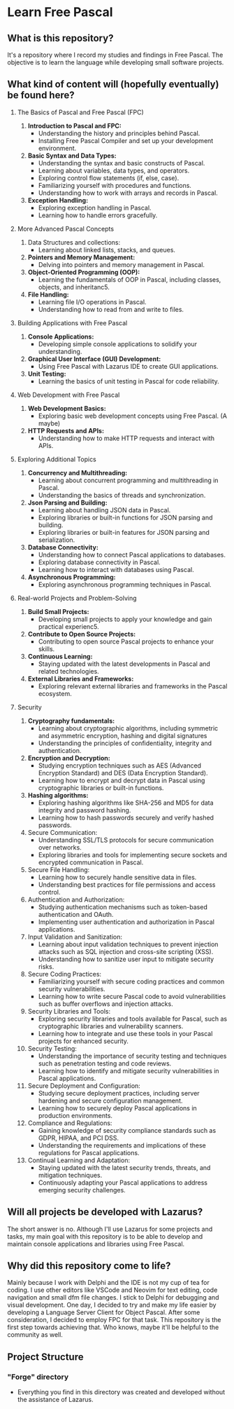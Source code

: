 # Learn Free Pascal
## What is this repository?

It's a repository where I record my studies and findings in Free Pascal. The objective is to learn the language while developing small software projects.

## What kind of content will (hopefully eventually) be found here?

1. The Basics of Pascal and Free Pascal (FPC)

    1. **Introduction to Pascal and FPC:**
        - Understanding the history and principles behind Pascal.
        - Installing Free Pascal Compiler and set up your development environment.
    2. **Basic Syntax and Data Types:**
        - Understanding the syntax and basic constructs of Pascal.
        - Learning about variables, data types, and operators.
        - Exploring control flow statements (if, else, case).
        - Familiarizing yourself with procedures and functions.
        - Understanding how to work with arrays and records in Pascal.
    3. **Exception Handling:**
        - Exploring exception handling in Pascal.
        - Learning how to handle errors gracefully.

2. More Advanced Pascal Concepts

    1. Data Structures and collections:
        - Learning about linked lists, stacks, and queues.
    2. **Pointers and Memory Management:**
       - Delving into pointers and memory management in Pascal.
    3. **Object-Oriented Programming (OOP):**
       - Learning the fundamentals of OOP in Pascal, including classes, objects, and inheritanc5.
    4. **File Handling:**
       - Learning file I/O operations in Pascal.
       - Understanding how to read from and write to files.

3. Building Applications with Free Pascal

    1. **Console Applications:**
       - Developing simple console applications to solidify your understanding.
    2. **Graphical User Interface (GUI) Development:**
        - Using Free Pascal with Lazarus IDE to create GUI applications.
    3. **Unit Testing:**
        - Learning the basics of unit testing in Pascal for code reliability.

4. Web Development with Free Pascal

    1. **Web Development Basics:**
        - Exploring basic web development concepts using Free Pascal. (A maybe)
    2. **HTTP Requests and APIs:**
        - Understanding how to make HTTP requests and interact with APIs.

5. Exploring Additional Topics

    1. **Concurrency and Multithreading:**
        - Learning about concurrent programming and multithreading in Pascal.
        - Understanding the basics of threads and synchronization.
    2. **Json Parsing and Building:**
        - Learning about handling JSON data in Pascal.
        - Exploring libraries or built-in functions for JSON parsing and building.
        - Exploring libraries or built-in features for JSON parsing and serialization.
    3. **Database Connectivity:**
        - Understanding how to connect Pascal applications to databases.
        - Exploring database connectivity in Pascal.
        - Learning how to interact with databases using Pascal.
    4. **Asynchronous Programming:**
        - Exploring asynchronous programming techniques in Pascal.

6. Real-world Projects and Problem-Solving

    1. **Build Small Projects:**
        - Developing small projects to apply your knowledge and gain practical experienc5.
    2. **Contribute to Open Source Projects:**
        - Contributing to open source Pascal projects to enhance your skills.
    3. **Continuous Learning:**
        - Staying updated with the latest developments in Pascal and related technologies.
    4. **External Libraries and Frameworks:**
        - Exploring relevant external libraries and frameworks in the Pascal ecosystem.

7. Security

    1. **Cryptography fundamentals:**
        - Learning about cryptographic algorithms, including symmetric and asymmetric encryption, hashing and digital signatures
        - Understanding the principles of confidentiality, integrity and authentication.
    2. **Encryption and Decryption:**
        - Studying encryption techniques such as AES (Advanced Encryption Standard) and DES (Data Encryption Standard).
        - Learning how to encrypt and decrypt data in Pascal using cryptographic libraries or built-in functions.
    3. **Hashing algorithms:**
        - Exploring hashing algorithms like SHA-256 and MD5 for data integrity and password hashing.
        - Learning how to hash passwords securely and verify hashed passwords.
    4. Secure Communication:
        - Understanding SSL/TLS protocols for secure communication over networks.
        - Exploring libraries and tools for implementing secure sockets and encrypted communication in Pascal.
    5. Secure File Handling:
        - Learning how to securely handle sensitive data in files.
        - Understanding best practices for file permissions and access control.
    6. Authentication and Authorization:
        - Studying authentication mechanisms such as token-based authentication and OAuth.
        - Implementing user authentication and authorization in Pascal applications.
    7. Input Validation and Sanitization:
        - Learning about input validation techniques to prevent injection attacks such as SQL injection and cross-site scripting (XSS).
        - Understanding how to sanitize user input to mitigate security risks.
    8. Secure Coding Practices:
        - Familiarizing yourself with secure coding practices and common security vulnerabilities.
        - Learning how to write secure Pascal code to avoid vulnerabilities such as buffer overflows and injection attacks.
    9. Security Libraries and Tools:
        - Exploring security libraries and tools available for Pascal, such as cryptographic libraries and vulnerability scanners.
        - Learning how to integrate and use these tools in your Pascal projects for enhanced security.
    10. Security Testing:
        - Understanding the importance of security testing and techniques such as penetration testing and code reviews.
        - Learning how to identify and mitigate security vulnerabilities in Pascal applications.
    11. Secure Deployment and Configuration:
        - Studying secure deployment practices, including server hardening and secure configuration management.
        - Learning how to securely deploy Pascal applications in production environments.
    12. Compliance and Regulations:
        - Gaining knowledge of security compliance standards such as GDPR, HIPAA, and PCI DSS.
        - Understanding the requirements and implications of these regulations for Pascal applications.
    13. Continual Learning and Adaptation:
        - Staying updated with the latest security trends, threats, and mitigation techniques.
        - Continuously adapting your Pascal applications to address emerging security challenges.

## Will all projects be developed with Lazarus?

The short answer is no. Although I'll use Lazarus for some projects and tasks, my main goal with this repository is to be able to develop and maintain console applications and libraries using Free Pascal.

## Why did this repository come to life?

Mainly because I work with Delphi and the IDE is not my cup of tea for coding. I use other editors like VSCode and Neovim for text editing, code navigation and small dfm file changes. I stick to Delphi for debugging and visual development. One day, I decided to try and make my life easier by developing a Language Server Client for Object Pascal. After some consideration, I decided to employ FPC for that task. This repository is the first step towards achieving that. Who knows, maybe it'll be helpful to the community as well.

## Project Structure

### "Forge" directory

- Everything you find in this directory was created and developed without the assistance of Lazarus.

